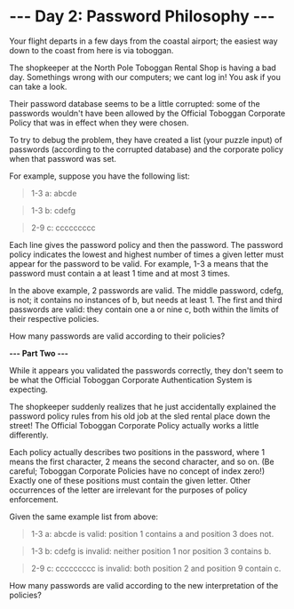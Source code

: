# --- Day 2: Password Philosophy ---
Your flight departs in a few days from the coastal airport; the easiest way down to the coast from here is via toboggan.

The shopkeeper at the North Pole Toboggan Rental Shop is having a bad day. Somethings wrong with our computers; we cant log in! You ask if you can take a look.

Their password database seems to be a little corrupted: some of the passwords wouldn't have been allowed by the Official Toboggan Corporate Policy that was in effect when they were chosen.

To try to debug the problem, they have created a list (your puzzle input) of passwords (according to the corrupted database) and the corporate policy when that password was set.

For example, suppose you have the following list:

>1-3 a: abcde

>1-3 b: cdefg

>2-9 c: ccccccccc

Each line gives the password policy and then the password. The password policy indicates the lowest and highest number of times a given letter must appear for the password to be valid. For example, 1-3 a means that the password must contain a at least 1 time and at most 3 times.

In the above example, 2 passwords are valid. The middle password, cdefg, is not; it contains no instances of b, but needs at least 1. The first and third passwords are valid: they contain one a or nine c, both within the limits of their respective policies.

How many passwords are valid according to their policies?

**--- Part Two ---**

While it appears you validated the passwords correctly, they don't seem to be what the Official Toboggan Corporate Authentication System is expecting.

The shopkeeper suddenly realizes that he just accidentally explained the password policy rules from his old job at the sled rental place down the street! The Official Toboggan Corporate Policy actually works a little differently.

Each policy actually describes two positions in the password, where 1 means the first character, 2 means the second character, and so on. (Be careful; Toboggan Corporate Policies have no concept of index zero!) Exactly one of these positions must contain the given letter. Other occurrences of the letter are irrelevant for the purposes of policy enforcement.

Given the same example list from above:

>1-3 a: abcde is valid: position 1 contains a and position 3 does not.

>1-3 b: cdefg is invalid: neither position 1 nor position 3 contains b.

>2-9 c: ccccccccc is invalid: both position 2 and position 9 contain c.

How many passwords are valid according to the new interpretation of the policies?

